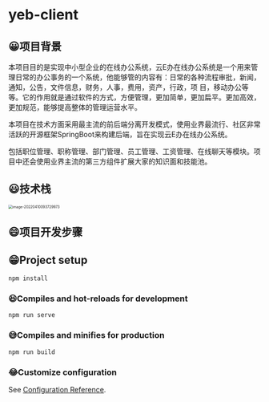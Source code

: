 # yeb-client
## 😀项目背景
本项目目的是实现中小型企业的在线办公系统，云E办在线办公系统是一个用来管理日常的办公事务的一个系统，他能够管的内容有：日常的各种流程审批，新闻，通知，公告，文件信息，财务，人事，费用，资产，行政，项 目，移动办公等等。它的作用就是通过软件的方式，方便管理，更加简单，更加扁平。更加高效，更加规范，能够提高整体的管理运营水平。

本项目在技术方面采用最主流的前后端分离开发模式，使用业界最流行、社区非常活跃的开源框架SpringBoot来构建后端，旨在实现云E办在线办公系统。

包括职位管理、职称管理、部门管理、员工管理、工资管理、在线聊天等模块。项目中还会使用业界主流的第三方组件扩展大家的知识面和技能池。

## 😃技术栈

<img src="https://bearbrick0.oss-cn-qingdao.aliyuncs.com/images/img/202204101424752.png" alt="image-20220410093729973" style="zoom:50%;" />

## 😄项目开发步骤

## 😁Project setup
```
npm install
```

### 😆Compiles and hot-reloads for development
```
npm run serve
```

### 😅Compiles and minifies for production
```
npm run build
```

### 😂Customize configuration
See [Configuration Reference](https://cli.vuejs.org/config/).
